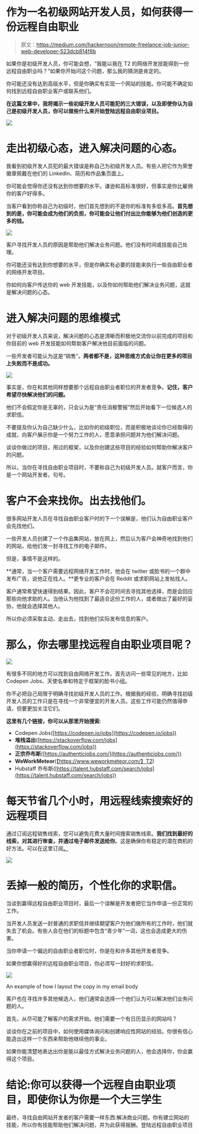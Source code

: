 # 作为一名初级网站开发人员，如何获得一份远程自由职业

> 原文：<https://medium.com/hackernoon/remote-freelance-job-junior-web-developer-523dcb814f8b>

如果你是初级开发人员，你可能会想，“我能以我在 T2 的网络开发技能得到一份远程自由职业吗？”如果你开始问这个问题，那么我的猜测是肯定的。

你可能还没有达到高级水平，但是你确实有实现一个网站的技能。你可能不确定如何找到远程自由职业客户或联系他们。

**在这篇文章中，我将揭示一些初级开发人员可能犯的三大错误，以及即使你认为自己是初级开发人员，你可以做些什么来开始登陆远程自由职业项目。**

![](img/c8a8b8b75c0db32946e250ff3ec1f222.png)

# 走出初级心态，进入解决问题的心态。

我看到初级开发人员犯的最大错误是称自己为初级开发人员。有些人把它作为荣誉徽章佩戴在他们的 LinkedIn、简历和作品集页面上。

你可能会觉得你还没有达到你想要的水平。谦逊和高标准很好，但事实是你比雇佣你的客户好得多。

当客户看到你称自己为初级时，他们首先想到的不是你的标准有多低多高。**首先想到的是，你可能会成为他们的负担，你可能会让他们付出比你能够为他们创造的更多的钱。**

![](img/283c49663a1e848a988ab0a30c8942cd.png)

客户寻找开发人员的原因是帮助他们解决业务问题。他们没有时间或技能自己处理。

你可能还没有达到你想要的水平，但是你确实有必要的技能来执行一些自由职业者的网络开发项目。

你如何向客户传达你的 web 开发技能，以及你如何帮助他们解决业务问题，这就是解决问题的心态。

# 进入解决问题的思维模式

对于初级开发人员来说，解决问题的心态是清晰而积极地交流你以前完成的项目和你目前的 web 开发技能如何帮助客户解决他目前面临的问题。

一些开发者可能认为这是“销售”。**两者都不是，这种思维方式会让你在更多的项目上失败而不是成功。**

![](img/5c2c023f0c0192abbeaecd853f0ff6b7.png)

事实是，你在和其他同样想要那个远程自由职业者职位的开发者竞争。**记住，客户希望尽快解决他们的问题。**

他们不会假定你是无辜的，只会认为是“责任消极警报”然后开始看下一位候选人的求职信。

不要提及你认为自己缺少什么，比如你的初级职位，而是积极地谈论你已经取得的成就，向客户展示你是一个努力工作的人，愿意承担问题并为他们解决问题。

谈谈你做过的项目，用过的框架，以及你创建这些项目的经验如何帮助你解决客户的问题。

所以，当你在寻找自由职业项目时，不要称自己为初级开发人员。就客户而言，你是一个网站开发者。句号。

# 客户不会来找你。出去找他们。

很多网站开发人员在寻找自由职业客户时的下一个误解是，他们认为自由职业客户会先找他们。

一些开发人员创建了一个作品集网站，放在网上，然后认为客户会神奇地找到他们的网站，给他们发一封寻找工作的电子邮件。

但是，事情不是这样的。

**通常，当一个客户需要远程网络开发工作时，他会在 twitter 或脸书的一个群中发布广告，说他正在找人。**更专业的客户会在 Reddit 或求职网站上发帖找人。

客户通常希望快速得到结果。因此，客户不会花时间去寻找其他选择，而是会回应那些向他求助的人。当他认为他找到了最适合这份工作的人，或者做出了最好的妥协，他就会选择其他人。

所以你必须采取主动，走出去，找到他们实际发布信息的客户。

# 那么，你去哪里找远程自由职业项目呢？

![](img/f75e112d742eb24c69380303fad47392.png)

有很多不同的地方可以找到自由网络开发工作。首先访问一些常见的地方，比如 Codepen Jobs、天使名单和特定于框架的脸书小组。

你不必把自己局限于明确寻找初级开发人员的工作。根据我的经验，明确寻找初级开发人员的工作只是在寻找一个非常便宜的开发人员。这些工作可能仍然值得申请，但要更加关注它们。

**这里有几个链接，你可以从那里开始搜索**:

*   Codepen Jobs([https://codepen.io/jobs](https://codepen.io/jobs))
*   **堆栈溢出**([https://stackoverflow.com/jobs](https://stackoverflow.com/jobs))
*   **正宗乔布斯**([https://authenticjobs.com/](https://authenticjobs.com/))
*   **WeWorkMeteor**(【https://www.weworkmeteor.com/】T2)
*   Hubstaff 乔布斯([https://talent.hubstaff.com/search/jobs](https://talent.hubstaff.com/search/jobs))

# 每天节省几个小时，用远程线索搜索好的远程项目

通过订阅远程销售线索，您可以避免花费大量时间搜索销售线索。**我们找到最好的线索，对其进行审查，并通过电子邮件发送给你**。这是确保你有稳定的潜在商机的好方法。可以在这里订阅[。](https://remoteleads.io/remote-freelance-front-end)

![](img/3e165f09579052bb571f6f16fecc5eb9.png)

# 丢掉一般的简历，个性化你的求职信。

当谈到赢得远程自由职业项目时，最后一个误解是开发者把它当作申请一份正常的工作。

当开发人员发送一封普通的求职信并继续期望客户为他们做所有的工作时，他们就失去了机会。有些人会在他们的标题中包含“青少年”一词，这也会造成更大的伤害。

当你申请一个偏远的自由职业者职位时，你是在和许多其他开发者竞争。

如果你想赢得好的远程自由职业项目，你必须写一封好的求职信。

![](img/28809a8ab6ef0fc774d670130cd412e4.png)

An example of how I layout the copy in my email body

客户也在寻找许多其他候选人，他们通常会选择一个他们认为可以解决他们业务问题的人。

首先，从尽可能了解客户的需求开始。他们需要一个有日历显示的网站吗？

谈谈你在之前的项目中，如何使用媒体询问和创建响应性网站的经验。你很有信心能造出这样一个东西来帮助他继续他的事业。

如果你能清楚地表达出你是能以最佳方式解决业务问题的人，他会选择你，你会赢得这个项目。

# 结论:你可以获得一个远程自由职业项目，即使你认为你是一个大三学生

最终，寻找自由网站开发者的客户需要一样东西:解决商业问题。你有建立网站的技能，所以你有技能帮助他们解决问题，并为此获得报酬。登陆远程自由职业项目